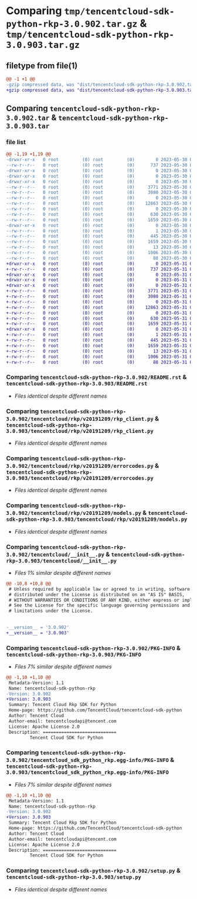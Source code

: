# Comparing `tmp/tencentcloud-sdk-python-rkp-3.0.902.tar.gz` & `tmp/tencentcloud-sdk-python-rkp-3.0.903.tar.gz`

## filetype from file(1)

```diff
@@ -1 +1 @@
-gzip compressed data, was "dist/tencentcloud-sdk-python-rkp-3.0.902.tar", last modified: Tue May 30 00:30:09 2023, max compression
+gzip compressed data, was "dist/tencentcloud-sdk-python-rkp-3.0.903.tar", last modified: Wed May 31 02:18:14 2023, max compression
```

## Comparing `tencentcloud-sdk-python-rkp-3.0.902.tar` & `tencentcloud-sdk-python-rkp-3.0.903.tar`

### file list

```diff
@@ -1,19 +1,19 @@
-drwxr-xr-x   0 root         (0) root         (0)        0 2023-05-30 00:30:09.000000 tencentcloud-sdk-python-rkp-3.0.902/
--rw-r--r--   0 root         (0) root         (0)      737 2023-05-30 00:30:09.000000 tencentcloud-sdk-python-rkp-3.0.902/README.rst
-drwxr-xr-x   0 root         (0) root         (0)        0 2023-05-30 00:30:09.000000 tencentcloud-sdk-python-rkp-3.0.902/tencentcloud/
-drwxr-xr-x   0 root         (0) root         (0)        0 2023-05-30 00:30:09.000000 tencentcloud-sdk-python-rkp-3.0.902/tencentcloud/rkp/
-drwxr-xr-x   0 root         (0) root         (0)        0 2023-05-30 00:30:09.000000 tencentcloud-sdk-python-rkp-3.0.902/tencentcloud/rkp/v20191209/
--rw-r--r--   0 root         (0) root         (0)     3771 2023-05-30 00:30:09.000000 tencentcloud-sdk-python-rkp-3.0.902/tencentcloud/rkp/v20191209/rkp_client.py
--rw-r--r--   0 root         (0) root         (0)     3080 2023-05-30 00:30:09.000000 tencentcloud-sdk-python-rkp-3.0.902/tencentcloud/rkp/v20191209/errorcodes.py
--rw-r--r--   0 root         (0) root         (0)        0 2023-05-30 00:30:09.000000 tencentcloud-sdk-python-rkp-3.0.902/tencentcloud/rkp/v20191209/__init__.py
--rw-r--r--   0 root         (0) root         (0)    12863 2023-05-30 00:30:09.000000 tencentcloud-sdk-python-rkp-3.0.902/tencentcloud/rkp/v20191209/models.py
--rw-r--r--   0 root         (0) root         (0)        0 2023-05-30 00:30:09.000000 tencentcloud-sdk-python-rkp-3.0.902/tencentcloud/rkp/__init__.py
--rw-r--r--   0 root         (0) root         (0)      630 2023-05-30 00:30:09.000000 tencentcloud-sdk-python-rkp-3.0.902/tencentcloud/__init__.py
--rw-r--r--   0 root         (0) root         (0)     1659 2023-05-30 00:30:09.000000 tencentcloud-sdk-python-rkp-3.0.902/PKG-INFO
-drwxr-xr-x   0 root         (0) root         (0)        0 2023-05-30 00:30:09.000000 tencentcloud-sdk-python-rkp-3.0.902/tencentcloud_sdk_python_rkp.egg-info/
--rw-r--r--   0 root         (0) root         (0)        1 2023-05-30 00:30:09.000000 tencentcloud-sdk-python-rkp-3.0.902/tencentcloud_sdk_python_rkp.egg-info/dependency_links.txt
--rw-r--r--   0 root         (0) root         (0)      445 2023-05-30 00:30:09.000000 tencentcloud-sdk-python-rkp-3.0.902/tencentcloud_sdk_python_rkp.egg-info/SOURCES.txt
--rw-r--r--   0 root         (0) root         (0)     1659 2023-05-30 00:30:09.000000 tencentcloud-sdk-python-rkp-3.0.902/tencentcloud_sdk_python_rkp.egg-info/PKG-INFO
--rw-r--r--   0 root         (0) root         (0)       13 2023-05-30 00:30:09.000000 tencentcloud-sdk-python-rkp-3.0.902/tencentcloud_sdk_python_rkp.egg-info/top_level.txt
--rw-r--r--   0 root         (0) root         (0)     1006 2023-05-30 00:30:09.000000 tencentcloud-sdk-python-rkp-3.0.902/setup.py
--rw-r--r--   0 root         (0) root         (0)       88 2023-05-30 00:30:09.000000 tencentcloud-sdk-python-rkp-3.0.902/setup.cfg
+drwxr-xr-x   0 root         (0) root         (0)        0 2023-05-31 02:18:14.000000 tencentcloud-sdk-python-rkp-3.0.903/
+-rw-r--r--   0 root         (0) root         (0)      737 2023-05-31 02:18:14.000000 tencentcloud-sdk-python-rkp-3.0.903/README.rst
+drwxr-xr-x   0 root         (0) root         (0)        0 2023-05-31 02:18:14.000000 tencentcloud-sdk-python-rkp-3.0.903/tencentcloud/
+drwxr-xr-x   0 root         (0) root         (0)        0 2023-05-31 02:18:14.000000 tencentcloud-sdk-python-rkp-3.0.903/tencentcloud/rkp/
+drwxr-xr-x   0 root         (0) root         (0)        0 2023-05-31 02:18:14.000000 tencentcloud-sdk-python-rkp-3.0.903/tencentcloud/rkp/v20191209/
+-rw-r--r--   0 root         (0) root         (0)     3771 2023-05-31 02:18:14.000000 tencentcloud-sdk-python-rkp-3.0.903/tencentcloud/rkp/v20191209/rkp_client.py
+-rw-r--r--   0 root         (0) root         (0)     3080 2023-05-31 02:18:14.000000 tencentcloud-sdk-python-rkp-3.0.903/tencentcloud/rkp/v20191209/errorcodes.py
+-rw-r--r--   0 root         (0) root         (0)        0 2023-05-31 02:18:14.000000 tencentcloud-sdk-python-rkp-3.0.903/tencentcloud/rkp/v20191209/__init__.py
+-rw-r--r--   0 root         (0) root         (0)    12863 2023-05-31 02:18:14.000000 tencentcloud-sdk-python-rkp-3.0.903/tencentcloud/rkp/v20191209/models.py
+-rw-r--r--   0 root         (0) root         (0)        0 2023-05-31 02:18:14.000000 tencentcloud-sdk-python-rkp-3.0.903/tencentcloud/rkp/__init__.py
+-rw-r--r--   0 root         (0) root         (0)      630 2023-05-31 02:18:14.000000 tencentcloud-sdk-python-rkp-3.0.903/tencentcloud/__init__.py
+-rw-r--r--   0 root         (0) root         (0)     1659 2023-05-31 02:18:14.000000 tencentcloud-sdk-python-rkp-3.0.903/PKG-INFO
+drwxr-xr-x   0 root         (0) root         (0)        0 2023-05-31 02:18:14.000000 tencentcloud-sdk-python-rkp-3.0.903/tencentcloud_sdk_python_rkp.egg-info/
+-rw-r--r--   0 root         (0) root         (0)        1 2023-05-31 02:18:14.000000 tencentcloud-sdk-python-rkp-3.0.903/tencentcloud_sdk_python_rkp.egg-info/dependency_links.txt
+-rw-r--r--   0 root         (0) root         (0)      445 2023-05-31 02:18:14.000000 tencentcloud-sdk-python-rkp-3.0.903/tencentcloud_sdk_python_rkp.egg-info/SOURCES.txt
+-rw-r--r--   0 root         (0) root         (0)     1659 2023-05-31 02:18:14.000000 tencentcloud-sdk-python-rkp-3.0.903/tencentcloud_sdk_python_rkp.egg-info/PKG-INFO
+-rw-r--r--   0 root         (0) root         (0)       13 2023-05-31 02:18:14.000000 tencentcloud-sdk-python-rkp-3.0.903/tencentcloud_sdk_python_rkp.egg-info/top_level.txt
+-rw-r--r--   0 root         (0) root         (0)     1006 2023-05-31 02:18:14.000000 tencentcloud-sdk-python-rkp-3.0.903/setup.py
+-rw-r--r--   0 root         (0) root         (0)       88 2023-05-31 02:18:14.000000 tencentcloud-sdk-python-rkp-3.0.903/setup.cfg
```

### Comparing `tencentcloud-sdk-python-rkp-3.0.902/README.rst` & `tencentcloud-sdk-python-rkp-3.0.903/README.rst`

 * *Files identical despite different names*

### Comparing `tencentcloud-sdk-python-rkp-3.0.902/tencentcloud/rkp/v20191209/rkp_client.py` & `tencentcloud-sdk-python-rkp-3.0.903/tencentcloud/rkp/v20191209/rkp_client.py`

 * *Files identical despite different names*

### Comparing `tencentcloud-sdk-python-rkp-3.0.902/tencentcloud/rkp/v20191209/errorcodes.py` & `tencentcloud-sdk-python-rkp-3.0.903/tencentcloud/rkp/v20191209/errorcodes.py`

 * *Files identical despite different names*

### Comparing `tencentcloud-sdk-python-rkp-3.0.902/tencentcloud/rkp/v20191209/models.py` & `tencentcloud-sdk-python-rkp-3.0.903/tencentcloud/rkp/v20191209/models.py`

 * *Files identical despite different names*

### Comparing `tencentcloud-sdk-python-rkp-3.0.902/tencentcloud/__init__.py` & `tencentcloud-sdk-python-rkp-3.0.903/tencentcloud/__init__.py`

 * *Files 1% similar despite different names*

```diff
@@ -10,8 +10,8 @@
 # Unless required by applicable law or agreed to in writing, software
 # distributed under the License is distributed on an "AS IS" BASIS,
 # WITHOUT WARRANTIES OR CONDITIONS OF ANY KIND, either express or implied.
 # See the License for the specific language governing permissions and
 # limitations under the License.
 
 
-__version__ = '3.0.902'
+__version__ = '3.0.903'
```

### Comparing `tencentcloud-sdk-python-rkp-3.0.902/PKG-INFO` & `tencentcloud-sdk-python-rkp-3.0.903/PKG-INFO`

 * *Files 7% similar despite different names*

```diff
@@ -1,10 +1,10 @@
 Metadata-Version: 1.1
 Name: tencentcloud-sdk-python-rkp
-Version: 3.0.902
+Version: 3.0.903
 Summary: Tencent Cloud Rkp SDK for Python
 Home-page: https://github.com/TencentCloud/tencentcloud-sdk-python
 Author: Tencent Cloud
 Author-email: tencentcloudapi@tencent.com
 License: Apache License 2.0
 Description: ============================
         Tencent Cloud SDK for Python
```

### Comparing `tencentcloud-sdk-python-rkp-3.0.902/tencentcloud_sdk_python_rkp.egg-info/PKG-INFO` & `tencentcloud-sdk-python-rkp-3.0.903/tencentcloud_sdk_python_rkp.egg-info/PKG-INFO`

 * *Files 7% similar despite different names*

```diff
@@ -1,10 +1,10 @@
 Metadata-Version: 1.1
 Name: tencentcloud-sdk-python-rkp
-Version: 3.0.902
+Version: 3.0.903
 Summary: Tencent Cloud Rkp SDK for Python
 Home-page: https://github.com/TencentCloud/tencentcloud-sdk-python
 Author: Tencent Cloud
 Author-email: tencentcloudapi@tencent.com
 License: Apache License 2.0
 Description: ============================
         Tencent Cloud SDK for Python
```

### Comparing `tencentcloud-sdk-python-rkp-3.0.902/setup.py` & `tencentcloud-sdk-python-rkp-3.0.903/setup.py`

 * *Files identical despite different names*

